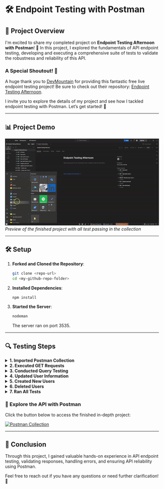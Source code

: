 # 🛠️ Endpoint Testing with Postman

## 🌟 Project Overview

I'm excited to share my completed project on **Endpoint Testing Afternoon with Postman**! 🚀 In this project, I explored the fundamentals of API endpoint testing, developing and executing a comprehensive suite of tests to validate the robustness and reliability of this API.

### A Special Shoutout! 🎉
A huge thank you to [DevMountain](https://github.com/DevMountain) for providing this fantastic free live endpoint testing project! Be sure to check out their repository: [Endpoint Testing Afternoon](https://github.com/DevMountain/endpoint-testing-afternoon).

I invite you to explore the details of my project and see how I tackled endpoint testing with Postman. Let’s get started! 💪

---

## 📊 Project Demo

![endpoint testing afternoon demo](https://github.com/slangslang/Endpoint-Testing-Afternoon-Project-With-Postman/blob/main/Untitledvideo-ezgif.com-video-to-gif-converter.gif)   
*Preview of the finished project with all test passing in the collection*

---

## 🛠️ Setup
1. **Forked and Cloned the Repository**:
   ```bash
   git clone <repo-url>
   cd <my-github-repo-folder>
   ```
2. **Installed Dependencies**:
   ```bash
   npm install
   ```
3. **Started the Server**:
   ```bash
   nodeman
   ```
   The server ran on port 3535.

---

## 🔍 Testing Steps

<details>
<summary><strong>1. Imported Postman Collection</strong></summary>

- I opened Postman and clicked on the <kbd>Import</kbd> button in the top left corner.
- I successfully imported the collection from the `postman_collection` folder.
- Now, I can see a collection titled **Endpoint Testing Afternoon** ready for use.
</details>

<details>
<summary><strong>2. Executed GET Requests</strong></summary>

- **All Users**:
  - I verified that the response status is **200**.
  - I checked that the returned data is an array with a length of **100**.

- **User by ID**:
  - I ensured the correct user properties were returned for the specified ID.

- **User by ID (Error)**:
  - I confirmed that appropriate error messages were displayed for invalid ID requests.
</details>

<details>
<summary><strong>3. Conducted Query Testing</strong></summary>

- **User with Query**:
  - I validated that users could be fetched based on query parameters.

- **User with Query (Error)**:
  - I checked for correct error messaging when an improper query was sent.
</details>

<details>
<summary><strong>4. Updated User Information</strong></summary>

- **Update by ID**:
  - I tested user updates and ensured the returned user had updated properties.

- **Update by ID (Error)**:
  - I verified that error handling was effective for invalid updates.
</details>

<details>
<summary><strong>5. Created New Users</strong></summary>

- **Create User**:
  - I ensured new users could be created successfully and verified the returned data.

- **Create User (Error)**:
  - I checked that the server responded correctly when required data was missing.
</details>

<details>
<summary><strong>6. Deleted Users</strong></summary>

- **Remove User**:
  - I validated the successful removal of a user and checked the returned ID.

- **Remove User (Error)**:
  - I confirmed that proper error handling was in place for attempts to delete non-existent users.
</details>

<details>
<summary><strong>7. Ran All Tests</strong></summary>

- I restarted the server to ensure everything was fresh.
- I clicked the right arrow next to the collection name in Postman and selected **Run**.
- I executed the entire collection and confirmed that all tests passed successfully.
</details>

### 📡 Explore the API with Postman
Click the button below to access the finished in-depth project:

[![Postman Collection](https://img.shields.io/badge/Postman-Collection-orange?style=for-the-badge&logo=postman)](https://www.postman.com/rodman-1o4fwe9oqcsfx/workspace/endpoint-testing-afternoon/collection/34720226-c7d2a42f-49ef-49f6-a196-a59d8b3ab5a6?action=share&creator=34720226)

---

## 🎯 Conclusion
Through this project, I gained valuable hands-on experience in API endpoint testing, validating responses, handling errors, and ensuring API reliability using Postman.

Feel free to reach out if you have any questions or need further clarification! 🤝
